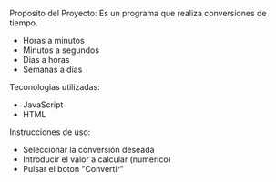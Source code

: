 Proposito del Proyecto:
Es un programa que realiza conversiones de tiempo.
 - Horas a minutos
 - Minutos a segundos
 - Dias a horas
 - Semanas a  dias


Teconologias utilizadas:
 - JavaScript
 - HTML

Instrucciones de uso:
 - Seleccionar la conversión deseada
 - Introducir el valor a calcular (numerico)
 - Pulsar el boton "Convertir"

